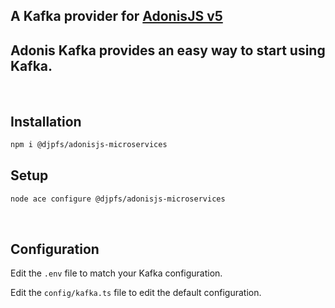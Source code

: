 <h2>A Kafka</a> provider for <a href="https://adonisjs.com/">AdonisJS v5</a>

</br>

<h2>
Adonis Kafka provides an easy way to start using Kafka.
</h2>

<br>
<h2><b>Installation</b></h2>

```bash
npm i @djpfs/adonisjs-microservices
```

<h2>Setup</h2>

```bash
node ace configure @djpfs/adonisjs-microservices
```
<br>
<h2>Configuration</h2>

Edit the `.env` file to match your Kafka configuration.

Edit the `config/kafka.ts` file to edit the default configuration.
<br>
<br>
